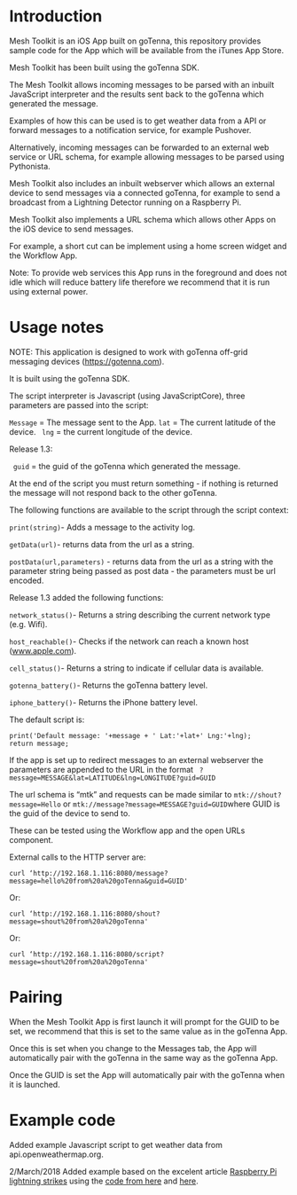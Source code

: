 # Introduction

Mesh Toolkit is an iOS App built on goTenna, this repository provides sample code for the App which will be available from the iTunes App Store.

Mesh Toolkit has been built using the goTenna SDK.

The Mesh Toolkit allows incoming messages to be parsed with an inbuilt JavaScript interpreter and the results sent back to the goTenna which generated the message.

Examples of how this can be used is to get weather data from a API or forward messages to a notification service, for example Pushover.

Alternatively, incoming messages can be forwarded to an external web service or URL schema, for example allowing messages to be parsed using Pythonista.

Mesh Toolkit also includes an inbuilt webserver which allows an external device to send messages via a connected goTenna, for example to send a broadcast from a Lightning Detector running on a Raspberry Pi.

Mesh Toolkit also implements a URL schema which allows other Apps on the iOS device to send messages.

For example, a short cut can be implement using a home screen widget and the Workflow App.

Note: To provide web services this App runs in the foreground and does not idle which will reduce battery life therefore we recommend that it is run using external power.

# Usage notes

NOTE: This application is designed to work with goTenna off-grid messaging devices (https://gotenna.com).

It is built using the goTenna SDK.

The script interpreter is Javascript (using JavaScriptCore), three parameters are passed into the script:

` Message ` = The message sent to the App.
` lat ` = The current latitude of the device.
`  lng ` = the current longitude of the device.

Release 1.3:

`  guid ` = the guid of the goTenna which generated the message.


At the end of the script you must return something - if nothing is returned the message will not respond back to the other goTenna.

The following functions are available to the script through the script context:

` print(string) `- Adds a message to the activity log.

` getData(url) `- returns data from the url as a string.

` postData(url,parameters) ` - returns data from the url as a string with the parameter string being passed as post data - the parameters must be url encoded.

Release 1.3 added the following functions:

` network_status() `- Returns a string describing the current network type (e.g. Wifi).

` host_reachable() `- Checks if the network can reach a known host (www.apple.com).

` cell_status() `- Returns a string to indicate if cellular data is available.

` gotenna_battery() `- Returns the goTenna battery level.

` iphone_battery() `- Returns the iPhone battery level.

The default script is:

```
print('Default message: '+message + ' Lat:'+lat+' Lng:'+lng);
return message;
```
If the app is set up to redirect messages to an external webserver the parameters are appended to the URL in the format ` ?message=MESSAGE&lat=LATITUDE&lng=LONGITUDE?guid=GUID`

The url schema is “mtk” and requests can be made similar to ` mtk://shout?message=Hello ` or  ` mtk://message?message=MESSAGE?guid=GUID `where GUID is the guid of the device to send to.

These can be tested using the Workflow app and the open URLs component.

External calls to the HTTP server are:

``` curl ‘http://192.168.1.116:8080/message?message=hello%20from%20a%20goTenna&guid=GUID' ```

Or:

``` curl ‘http://192.168.1.116:8080/shout?message=shout%20from%20a%20goTenna' ```

Or:

``` curl ‘http://192.168.1.116:8080/script?message=shout%20from%20a%20goTenna' ```


# Pairing

When the Mesh Toolkit App is first launch it will prompt for the GUID to be set, we recommend that this is set to the same value as in the goTenna App.

Once this is set when you change to the Messages tab, the App will automatically pair with the goTenna in the same way as the goTenna App.

Once the GUID is set the App will automatically pair with the goTenna when it is launched.

# Example code

Added example Javascript script to get weather data from api.openweathermap.org.

2/March/2018 Added example based on the excelent article [Raspberry Pi lightning strikes](https://hexaly.se/2017/06/27/lightning-strikes-detection-station-that-tweets-storm-alerts/) using the [code from here](https://github.com/Hexalyse/LightningTweeter) and [here](https://github.com/pcfens/RaspberryPi-AS3935/).



